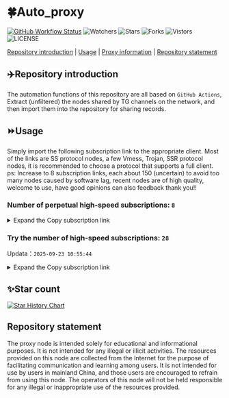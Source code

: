# 🍀Auto_proxy
[![GitHub Workflow Status](https://img.shields.io/github/actions/workflow/status/PangTouY00/Auto_proxy/main.yml?branch=main)](https://github.com/PangTouY00/Auto_proxy/actions/workflows/main.yml?branch=main) 
![Watchers](https://img.shields.io/github/watchers/w1770946466/Auto_proxy) ![Stars](https://img.shields.io/github/stars/PangTouY00/Auto_proxy) ![Forks](https://img.shields.io/github/forks/w1770946466/Auto_proxy) ![Vistors](https://visitor-badge.laobi.icu/badge?page_id=PangTouY00.Auto_proxy) ![LICENSE](https://img.shields.io/badge/license-CC%20BY--SA%204.0-green.svg)

[Repository introduction](https://github.com/PangTouY00/Auto_proxy#Repositoryintroduction) | [Usage](https://github.com/PangTouY00/Auto_proxy#Usage) | [Proxy information](https://github.com/PangTouY00/Auto_proxy#Proxyinformation) | [Repository statement](https://github.com/PangTouY00/Auto_proxy#Repositorystatement)

## ✈️Repository introduction
The automation functions of this repository are all based on `GitHub Actions`,
Extract (unfiltered) the nodes shared by TG channels on the network, and then import them into the repository for sharing records.

## ⏩Usage
Simply import the following subscription link to the appropriate client. Most of the links are SS protocol nodes, a few Vmess, Trojan, SSR protocol nodes, it is recommended to choose a protocol that supports a full client.
ps: Increase to 8 subscription links, each about 150 (uncertain) to avoid too many nodes caused by software lag, recent nodes are of high quality, welcome to use, have good opinions can also feedback thank you!!

### Number of perpetual high-speed subscriptions: `8`

<details>
  <summary>Expand the Copy subscription link</summary>

  
- [Multiprotocol Base64 encoding](https://raw.githubusercontent.com/PangTouY00/Auto_proxy/main/Long_term_subscription1)
`https://raw.githubusercontent.com/PangTouY00/Auto_proxy/main/Long_term_subscription_num`
`Total number of merge nodes: 208`

- [Multiprotocol Base64 encoding](https://raw.githubusercontent.com/PangTouY00/Auto_proxy/main/Long_term_subscription1)
`https://raw.githubusercontent.com/PangTouY00/Auto_proxy/main/Long_term_subscription1`
`Total number of merge nodes: 27`

- [Multiprotocol Base64 encoding](https://raw.githubusercontent.com/PangTouY00/Auto_proxy/main/Long_term_subscription2)
`https://raw.githubusercontent.com/PangTouY00/Auto_proxy/main/Long_term_subscription2`
`Total number of merge nodes: 27`

- [Multiprotocol Base64 encoding](https://raw.githubusercontent.com/PangTouY00/Auto_proxy/main/Long_term_subscription3)
`https://raw.githubusercontent.com/PangTouY00/Auto_proxy/main/Long_term_subscription3`
`Total number of merge nodes: 27`

- [Multiprotocol Base64 encoding](https://raw.githubusercontent.com/PangTouY00/Auto_proxy/main/Long_term_subscription4)
`https://raw.githubusercontent.com/PangTouY00/Auto_proxy/main/Long_term_subscription4`
`Total number of merge nodes: 27`

- [Multiprotocol Base64 encoding](https://raw.githubusercontent.comPangTouY00/Auto_proxy/main/Long_term_subscription5)
`https://raw.githubusercontent.com/PangTouY00/Auto_proxy/main/Long_term_subscription5`
`Total number of merge nodes: 27`

- [Multiprotocol Base64 encoding](https://raw.githubusercontent.com/PangTouY00/Auto_proxy/main/Long_term_subscription6)
`https://raw.githubusercontent.com/PangTouY00/Auto_proxy/main/Long_term_subscription6`
`Total number of merge nodes: 27`

- [Multiprotocol Base64 encoding](https://raw.githubusercontent.com/PangTouY00/Auto_proxy/main/Long_term_subscription7)
`https://raw.githubusercontent.com/PangTouY00/Auto_proxy/main/Long_term_subscription7`
`Total number of merge nodes: 27`

- [Multiprotocol Base64 encoding](https://raw.githubusercontent.com/PangTouY00/Auto_proxy/main/Long_term_subscription8)
`https://raw.githubusercontent.com/PangTouY00/Auto_proxy/main/Long_term_subscription8`
`Total number of merge nodes: 19`

- [Clash subscription](https://raw.githubusercontent.com/PangTouY00/Auto_proxy/main/Long_term_subscription2.yaml)
`https://raw.githubusercontent.com/PangTouY00/Auto_proxy/main/Long_term_subscription1.yaml`


- [Clash subscription](https://raw.githubusercontent.com/PangTouY00/Auto_proxy/main/Long_term_subscription2.yaml)
`https://raw.githubusercontent.com/PangTouY00/Auto_proxy/main/Long_term_subscription2.yaml`


- [Clash subscription](https://raw.githubusercontent.com/PangTouY00/Auto_proxy/main/Long_term_subscription3.yaml)
`https://raw.githubusercontent.com/PangTouY00/Auto_proxy/main/Long_term_subscription3.yaml`
  
</details>

### Try the number of high-speed subscriptions: `28`
Updata：`2025-09-23 10:55:44`


<details>
  <summary>Expand the Copy subscription link</summary>  














































































































































































































































































































































































































































































































































































































































































































































































































































































































































































































































































































































































































































































































































































































































































































































































































































































































































































































































































































































































































































































































































































































































































































































































































































































































































































































































































































































































































































































































































































































































































































































































































































































































































































































































































































































































































































































































































































































































































































































































































































































































































































































































































































































































































































































































































































































































































































































































































































































































































































































































































































































































































































































































































































































































































































































































































































































































































































































































































































































































































































































































































































































































































































































































































































































































































































































































































































































































































































































































































































































































































































































































































































































































































































































































































































































































































































































































































































































































































































































































































































































































































































































































































































































































































































































































































































































































































































































































































































































































































































































































































































































































































































































































































































































































































































































































































































































































































































































































































































































































































































































































































































































































































































































































































































































































































































































































































































































































































































































































































































































































































































































































































































































































































































































































































































































































































































































































































































































































































































































































































































































































































































































































































































































































































































































































































































































































































































































































































































































































































































































































































































































































































































































































































































































































































































































































































































































































































































































































































































































































































































































































































































































































































































































































































































































































































































































































































































































































































































































































































































































































































































































































































































































































































































































































































































































































































































































































































































































































































































































































































































































































































































































































































































































































































































































































































































































































































































































































































































































































































































































































































































































































































































































































































































































































































































































































































































































































































































































































































































































































































































































































































































































































































































































































































































































































































































































































































































































































































































































































































































































































































































































































































































































































































































































































































































































































































































































































































































































































































































































































































































































































































































































































































































































































































































































































































































































































































































































































































































































































































































































































































































































































































































































































































































































































































































































































































































































































































































































































































































































































































































































































































































































































































































































































































































































































































































































































































































































































































































































































































































































































































































































































































































































































































































































































































































































































































































































































































































































































































































































































































































































































































































































































































































































































>Trial subscription：
`https://v2s.ip-ddns.com/api/v1/client/subscribe?token=599ceb60c303c262760567e04adf4985`




>Trial subscription：
`https://go.yueyun.de/api/v1/client/subscribe?token=c49484bf5edd8b825d45cd7c0008d596`




>Trial subscription：
`https://guanwang.1010520.click/api/v1/client/subscribe?token=6d4b8829b3aed4aa16933a17349bca90`




>Trial subscription：
`https://nekocloud.qzz.io/api/v1/client/subscribe?token=5d2fa67a6739df7a6633dd67036f6d52`




>Trial subscription：
`https://cloud.mxlk.net/api/v1/client/subscribe?token=dc71b12638a3f5259c63fa87f5eb7880`




>Trial subscription：
`https://linlujs.cloud/api/v1/client/subscribe?token=75857411ad2f01f77c8c294db6641202`




>Trial subscription：
`https://qingyun.zybs.eu.org/api/v1/client/subscribe?token=b33d0a420c8d7187c10425d864e91963`




>Trial subscription：
`https://ylccloud.top/api/v1/client/subscribe?token=cca7037315c56bdcdc7d6867c361002d`




>Trial subscription：
`https://www.huojian2.xyz/api/v1/client/subscribe?token=1bc915477605d73f607fdd59112a1d53`




>Trial subscription：
`https://fyun.my/api/v1/client/subscribe?token=e36110b95d2e918e73f06fa8daf631c1`




>Trial subscription：
`https://multiserver.multiserveradelshoop.com/api/v1/client/subscribe?token=9cf82492ce00536d02d0dc8362aa028b`




>Trial subscription：
`https://gw-zubknq2tly.1010520.click/api/v1/client/subscribe?token=fd64167e81d7b614e1aa81c55ae053d0`




>Trial subscription：
`https://dashuai.us/api/v1/client/subscribe?token=f1f9bafd2edb5445b118e86e24d3294c`




>Trial subscription：
`https://www.eeevpn.com/api/v1/client/subscribe?token=09a92e9c9be96cccd8dded1705a6017d`




>Trial subscription：
`https://cn.newbee.cyou/api/v1/client/subscribe?token=0d7da23dc8ba9bb7f715f5f227fbda1a`




>Trial subscription：
`https://cfvpn.com/api/v1/client/subscribe?token=6ff38f0a0040e8feeb172a7b837992e6`




>Trial subscription：
`https://xiaohuolongjc.top/api/v1/client/subscribe?token=de94c2f6c2e48c67ca8e1f9c4f1781b6`




>Trial subscription：
`https://yywhale.com/api/v1/client/subscribe?token=bfd254040f82ad9fbf4ae6b896c4c247`




>Trial subscription：
`https://fs.v2rayse.com/share/20250923/gws6tanuzx.txt`




>Trial subscription：
`https://kingfisher.top/api/v1/client/subscribe?token=2c9a04283cb42aca9db6619c3365777c`




>Trial subscription：
`https://sy-4dskhb.fj520.click/api/v1/client/subscribe?token=94723ef020c7b35d350a37433060715d`




>Trial subscription：
`https://iyun.my/api/v1/client/subscribe?token=87d9ed6a945f75cc783e47d0ba323e82`




>Trial subscription：
`https://gw-wzpalhftjc.1010520.click/api/v1/client/subscribe?token=e49d22377a12209ad21b57247a5c9325`




>Trial subscription：
`https://gw-tokwyrfy9u.1010520.click/api/v1/client/subscribe?token=8911c4733fcc482a37ed70468942c11d`




>Trial subscription：
`https://www.camael.top/api/v1/client/subscribe?token=2650ae023675c658f55b46300d08c603`




>Trial subscription：
`https://gw-8gdesscrja.1010520.click/api/v1/client/subscribe?token=40471cc0f5f28c866b16ca124134f317`




>Trial subscription：
`https://nekocloud.xx.kg/api/v1/client/subscribe?token=0d8a63229d389c4bd5e78b8834b17701`




>Trial subscription：
`https://vbdy.850708.xyz/api/v1/client/subscribe?token=bd5737f2e8f11db443d8e2ec1c427934`



</details>

## ✨Star count
[![Star History Chart](https://api.star-history.com/svg?repos=PangTouY00/Auto_proxy&type=Date)](https://star-history.com/#w1770946466/Auto_proxy&Date)



## Repository statement
The proxy node is intended solely for educational and informational purposes. It is not intended for any illegal or illicit activities. The resources provided on this node are collected from the Internet for the purpose of facilitating communication and learning among users. It is not intended for use by users in mainland China, and those users are encouraged to refrain from using this node. The operators of this node will not be held responsible for any illegal or inappropriate use of the resources provided.
